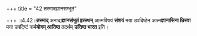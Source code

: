 +++
title = "42 तस्मादज्ञानसम्भूतं"

+++
॥4.42॥**तस्माद्** अनाद्य**ज्ञानसंभूतं हृत्स्थम्** आत्मविषयं **संशयं**
मया उपदिष्टेन आत्म**ज्ञानासिना छित्त्वा** मया उपदिष्टं कर्म**योगम्
आतिष्ठ** तदर्थम् **उत्तिष्ठ भारत** इति।
